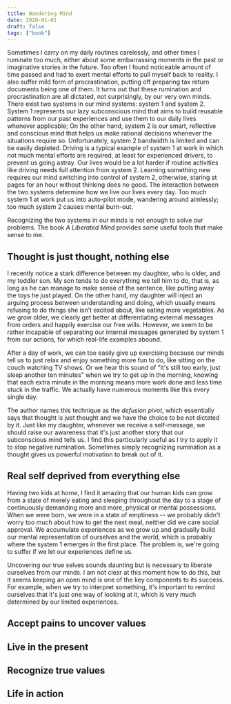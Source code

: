 ```yaml
---
title: Wandering Mind
date: 2020-01-01
draft: false
tags: ["book"]
---
```


Sometimes I carry on my daily routines carelessly, and other times I ruminate too much, either about some embarrassing moments in the past or imaginative stories in the future.
Too often I found noticeable amount of time passed and had to exert mental efforts to pull myself back to reality.
I also suffer mild form of procrastination, putting off preparing tax return documents being one of them.
It turns out that these rumination and procrastination are all dictated, not surprisingly, by our very own minds.
There exist two systems in our mind systems: system 1 and system 2.
System 1 represents our lazy subconscious mind that aims to build reusable patterns from our past experiences and use them to our daily lives whenever applicable;
On the other hand, system 2 is our smart, reflective and conscious mind that helps us make rational decisions whenever the situations require so.
Unfortunately, system 2 bandwidth is limited and can be easily depleted.
Driving is a typical example of system 1 at work in which not much mental efforts are required, at least for experienced drivers, to prevent us going astray.
Our lives would be a lot harder if routine activities like driving needs full attention from system 2.
Learning something new requires our mind switching into control of system 2, otherwise, staring at pages for an hour without thinking does no good.
The interaction between the two systems determine how we live our lives every day.
Too much system 1 at work put us into auto-pilot mode, wandering around aimlessly; too much system 2 causes mental burn-out.

Recognizing the two systems in our minds is not enough to solve our problems.
The book *A Liberated Mind* provides some useful tools that make sense to me.

## Thought is just thought, nothing else

I recently notice a stark difference between my daughter, who is older, and my toddler son.
My son tends to do everything we tell him to do, that is, as long as he can manage to make sense of the sentence, like putting away the toys he just played.
On the other hand, my daughter will inject an arguing process between understanding and doing, which usually means refusing to do things she isn't excited about, like eating more vegetables.
As we grow older, we clearly get better at differentiating external messages from orders and happily exercise our free wills.
However, we seem to be rather incapable of separating our internal messages generated by  system 1 from our actions, for which real-life examples abound.

After a day of work, we can too easily give up exercising because our minds tell us to just relax and enjoy something more fun to do, like sitting on the couch watching TV shows.
Or we hear this sound of "it's still too early, just sleep another ten minutes" when we try to get up in the morning, knowing that each extra minute in the morning means more work done and less time stuck in the traffic.
We actually have numerous moments like this every single day.

The author names this technique as the *defusion pivot*, which essentially says that thought is just thought and we have the choice to be not dictated by it.
Just like my daughter, whenever we receive a self-message, we should raise our awareness that it's just another story that our subconscious mind tells us.
I find this particularly useful as I try to apply it to stop negative rumination.
Sometimes simply recognizing rumination as a thought gives us powerful motivation to break out of it.

## Real self deprived from everything else

Having two kids at home, I find it amazing that our human kids can grow from a state of merely eating and sleeping throughout the day to a stage of continuously demanding more and more, physical or mental possessions.
When we were born, we were in a state of emptiness -- we probably didn't worry too much about how to get the next meal, neither did we care social approval.
We accumulate experiences as we grow up and gradually build our mental representation of ourselves and the world, which is probably where the system 1 emerges in the first place.
The problem is, we're going to suffer if we let our experiences define us.

Uncovering our true selves sounds daunting but is necessary to liberate ourselves from our minds.
I am not clear at this moment how to do this, but it seems keeping an open mind is one of the key components to its success.
For example, when we try to interpret something, it's important to remind ourselves that it's just one way of looking at it, which is very much determined by our limited experiences.

## Accept pains to uncover values

## Live in the present

## Recognize true values

## Life in action
